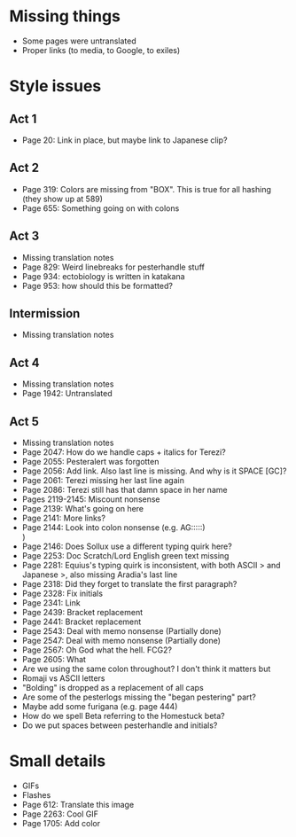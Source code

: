 # Missing things
* Some pages were untranslated
* Proper links (to media, to Google, to exiles)

# Style issues
## Act 1
* Page 20: Link in place, but maybe link to Japanese clip?
## Act 2
* Page 319: Colors are missing from "BOX". This is true for all hashing (they show up at 589)
* Page 655: Something going on with colons
## Act 3
* Missing translation notes
* Page 829: Weird linebreaks for pesterhandle stuff
* Page 934: ectobiology is written in katakana
* Page 953: how should this be formatted?
## Intermission
* Missing translation notes
## Act 4
* Missing translation notes
* Page 1942: Untranslated
## Act 5
* Missing translation notes
* Page 2047: How do we handle caps + italics for Terezi?
* Page 2055: Pesteralert was forgotten
* Page 2056: Add link. Also last line is missing. And why is it SPACE [GC]?
* Page 2061: Terezi missing her last line again
* Page 2086: Terezi still has that damn space in her name
* Pages 2119-2145: Miscount nonsense
* Page 2139: What's going on here
* Page 2141: More links?
* Page 2144: Look into colon nonsense (e.g. AG:::::)<br />)
* Page 2146: Does Sollux use a different typing quirk here?
* Page 2253: Doc Scratch/Lord English green text missing
* Page 2281: Equius's typing quirk is inconsistent, with both ASCII > and Japanese >, also missing Aradia's last line
* Page 2318: Did they forget to translate the first paragraph?
* Page 2328: Fix initials
* Page 2341: Link
* Page 2439: Bracket replacement
* Page 2441: Bracket replacement
* Page 2543: Deal with memo nonsense (Partially done)
* Page 2547: Deal with memo nonsense (Partially done)
* Page 2567: Oh God what the hell. FCG2?
* Page 2605: What
* Are we using the same colon throughout? I don't think it matters but
* Romaji vs ASCII letters
* "Bolding" is dropped as a replacement of all caps
* Are some of the pesterlogs missing the "began pestering" part?
* Maybe add some furigana (e.g. page 444)
* How do we spell Beta referring to the Homestuck beta?
* Do we put spaces between pesterhandle and initials?

# Small details
* GIFs
* Flashes
* Page 612: Translate this image
* Page 2263: Cool GIF
* Page 1705: Add color

